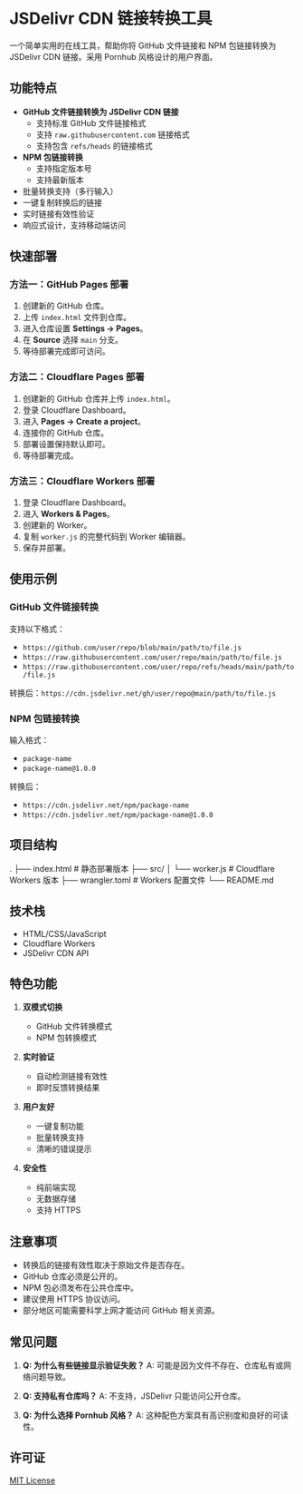 # JSDelivr CDN 链接转换工具

一个简单实用的在线工具，帮助你将 GitHub 文件链接和 NPM 包链接转换为 JSDelivr CDN 链接。采用 Pornhub 风格设计的用户界面。

## 功能特点

- **GitHub 文件链接转换为 JSDelivr CDN 链接**
  - 支持标准 GitHub 文件链接格式
  - 支持 `raw.githubusercontent.com` 链接格式
  - 支持包含 `refs/heads` 的链接格式
- **NPM 包链接转换**
  - 支持指定版本号
  - 支持最新版本
- 批量转换支持（多行输入）
- 一键复制转换后的链接
- 实时链接有效性验证
- 响应式设计，支持移动端访问

## 快速部署

### 方法一：GitHub Pages 部署

1. 创建新的 GitHub 仓库。
2. 上传 `index.html` 文件到仓库。
3. 进入仓库设置 **Settings -> Pages**。
4. 在 **Source** 选择 `main` 分支。
5. 等待部署完成即可访问。

### 方法二：Cloudflare Pages 部署

1. 创建新的 GitHub 仓库并上传 `index.html`。
2. 登录 Cloudflare Dashboard。
3. 进入 **Pages -> Create a project**。
4. 连接你的 GitHub 仓库。
5. 部署设置保持默认即可。
6. 等待部署完成。

### 方法三：Cloudflare Workers 部署

1. 登录 Cloudflare Dashboard。
2. 进入 **Workers & Pages**。
3. 创建新的 Worker。
4. 复制 `worker.js` 的完整代码到 Worker 编辑器。
5. 保存并部署。

## 使用示例

### GitHub 文件链接转换

支持以下格式：
- `https://github.com/user/repo/blob/main/path/to/file.js`
- `https://raw.githubusercontent.com/user/repo/main/path/to/file.js`
- `https://raw.githubusercontent.com/user/repo/refs/heads/main/path/to/file.js`

转换后：`https://cdn.jsdelivr.net/gh/user/repo@main/path/to/file.js`

### NPM 包链接转换

输入格式：
- `package-name`
- `package-name@1.0.0`

转换后：
- `https://cdn.jsdelivr.net/npm/package-name`
- `https://cdn.jsdelivr.net/npm/package-name@1.0.0`

## 项目结构
.
├── index.html # 静态部署版本
├── src/
│ └── worker.js # Cloudflare Workers 版本
├── wrangler.toml # Workers 配置文件
└── README.md

## 技术栈

- HTML/CSS/JavaScript
- Cloudflare Workers
- JSDelivr CDN API

## 特色功能

1. **双模式切换**
   - GitHub 文件转换模式
   - NPM 包转换模式

2. **实时验证**
   - 自动检测链接有效性
   - 即时反馈转换结果

3. **用户友好**
   - 一键复制功能
   - 批量转换支持
   - 清晰的错误提示

4. **安全性**
   - 纯前端实现
   - 无数据存储
   - 支持 HTTPS

## 注意事项

- 转换后的链接有效性取决于原始文件是否存在。
- GitHub 仓库必须是公开的。
- NPM 包必须发布在公共仓库中。
- 建议使用 HTTPS 协议访问。
- 部分地区可能需要科学上网才能访问 GitHub 相关资源。

## 常见问题

1. **Q: 为什么有些链接显示验证失败？**
   A: 可能是因为文件不存在、仓库私有或网络问题导致。

2. **Q: 支持私有仓库吗？**
   A: 不支持，JSDelivr 只能访问公开仓库。

3. **Q: 为什么选择 Pornhub 风格？**
   A: 这种配色方案具有高识别度和良好的可读性。

## 许可证

[MIT License](LICENSE)
